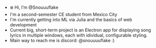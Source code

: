 - ❄️ Hi, I’m @Snouuuflake
- I'm a second-semester CE student from Mexico City
- I'm currently getting into ML via Julia and the basics of web development
- Current big, short-term project is an Electron app for displaying song lyrics
  in multiple windows, each with idividual, configurable styling.
- Main way to reach me is discord: @snouuuuflake :)
<!---
Snouuuflake/Snouuuflake is a ✨ special ✨ repository because its `README.md` (this file) appears on your GitHub profile.
You can click the Preview link to take a look at your changes.
--->
